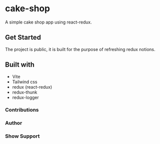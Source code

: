 # cake-shop

A simple cake shop app using react-redux.

## Get Started

The project is public, it is built for the purpose of refreshing redux notions.

## Built with

- Vite
- Tailwind css
- redux (react-redux)
- redux-thunk
- redux-logger

### Contributions

### Author

### Show Support
